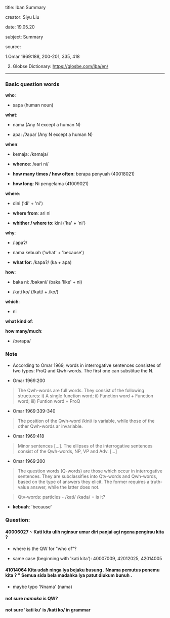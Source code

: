 
title: Iban Summary

creator: Siyu Liu

date: 19.05.20

subject: Summary

source: 

1.Omar 1969:188, 200-201, 335, 418

2. Globse Dictionary: https://glosbe.com/iba/en/

----

### Basic question words

**who**: 

 - sapa (human noun)
 
**what**: 

 - nama (Any N except a human N)
 
 - apa: /ʔapa/ (Any N except a human N)
 
**when**: 

 - kemaja: /kəmaja/
 
 - **whence**: /əari ni/
 
 - **how many times / how often**:	berapa penyuah (40018021)
 
 - **how long**:	Ni pengelama (41009021)
 
**where**: 

 - dini ('di' + 'ni')
  
 - **where from**: ari ni
 
 - **whither / where to**: kini ('ka' + 'ni')
  
**why**: 

 - /lapaʔ/
 
 - nama kebuah ('what' + 'because')
 
 - **what for**: /kapaʔ/ (ka + apa)

**how**: 

 - baka ni: /bəkəni/ (baka 'like' + ni)

 - /kati ko/ (/kati/ + /ko/)
  
**which**: 

 - ni
  
**what kind of**: 

**how many/much**: 
 
 - /bərapa/



### Note

- According to Omar 1969, words in interrogative sentences consistes of two types: ProQ and Qwh-words. The first one can substitue the N.

- Omar 1969:200

> The Qwh-words are full words. They consist of the following structures: i) A single function word; ii) Function word + Function word; iii) Funtion word + ProQ

- Omar 1969:339-340

> The position of the Qwh-word /kini/ is variable, while those of the other Qwh-words ar invariable.

- Omar 1969:418

> Minor sentences [...]. The ellipses of the interrogative sentences consist of the Qwh-words, NP, VP and Adv. [...] 

- Omar 1969:200

> The question words (Q-words) are those which occur in interrogative sentences. They are subclassifies into Qtv-words and Qwh-words, based on the type of answers they elicit. The former requires a truth-value answer, while the latter does not.

> Qtv-words: particles - /kati/ /kada/ = is it?

- **kebuah**: 'because'

### Question:

#### 40006027	~		Kati kita ulih nginsur umur diri panjai agi ngena pengirau kita ?

  - where is the QW for "who of"?
  
  - same case (beginning with 'kati kita'): 40007009, 42012025, 42014005

#### 41014064			Kita udah ninga Iya bejaku busung . Nnama pemutus penemu kita ? " Semua sida bela madahka Iya patut diukum bunuh .

  - maybe typo 'Nnama' (nama)
  
#### not sure *namaka* is QW?

#### not sure 'kati ku' is /kati ko/ in grammar
